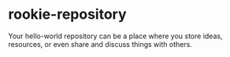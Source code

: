 # rookie-repository
Your hello-world repository can be a place where you store ideas, resources, or even share and discuss things with others.
